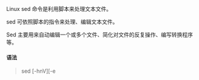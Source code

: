 Linux sed 命令是利用脚本来处理文本文件。

sed 可依照脚本的指令来处理、编辑文本文件。

Sed 主要用来自动编辑一个或多个文件、简化对文件的反复操作、编写转换程序等。

#### 语法
> sed [-hnV][-e<script>][-f<script文件>][文本文件]

#### 参数说明：

- -e<script>或--expression=<script> 以选项中指定的script来处理输入的文本文件。
- -f<script文件>或--file=<script文件> 以选项中指定的script文件来处理输入的文本文件。
- -h或--help 显示帮助。
- -n或--quiet或--silent 仅显示script处理后的结果。
- -V或--version 显示版本信息。


#### 动作说明：

- a ：新增， a 的后面可以接字串，而这些字串会在新的一行出现(目前的下一行)～
- c ：取代， c 的后面可以接字串，这些字串可以取代 n1,n2 之间的行！
- d ：删除，因为是删除啊，所以 d 后面通常不接任何咚咚；
- i ：插入， i 的后面可以接字串，而这些字串会在新的一行出现(目前的上一行)；
- p ：打印，亦即将某个选择的数据印出。通常 p 会与参数 sed -n 一起运行～
- s ：取代，可以直接进行取代的工作哩！通常这个 s 的动作可以搭配正规表示法！例如 1,20s/old/new/g 就是啦！


#### 实例
在testfile文件的第四行后添加一行，并将结果输出到标准输出，在命令行提示符下输入如下命令：

> sed -e 4a\newLine testfile 

首先查看testfile中的内容如下：

> $ cat testfile #查看testfile 中的内容  
> HELLO LINUX!  
> Linux is a free unix-type opterating system.  
> This is a linux testfile!  
> Linux test 
使用sed命令后，输出结果如下：

> $ sed -e 4a\newline testfile #使用sed 在第四行后添加新字符串  
> HELLO LINUX! #testfile文件原有的内容  
> Linux is a free unix-type opterating system.  
> This is a linux testfile!  
> Linux test  
> newline 

摘自：[菜鸟教程](https://www.runoob.com/linux/linux-comm-sed.html)
